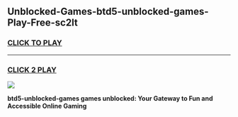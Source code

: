 
## Unblocked-Games-btd5-unblocked-games-Play-Free-sc2lt
<h3>
<a href="https://premium76.site?title=btd5-unblocked-games&ref=09A">CLICK TO PLAY</a></h3>
<hr>

<h3>
<a href="https://premium76.site?title=btd5-unblocked-games&ref=09A">CLICK 2 PLAY</a>
  
</h3>

<a href="https://premium76.site?title=btd5-unblocked-games&ref=09A"><img src="https://clearcache.store/games.png"></a>


**btd5-unblocked-games games unblocked: Your Gateway to Fun and Accessible Online Gaming**
